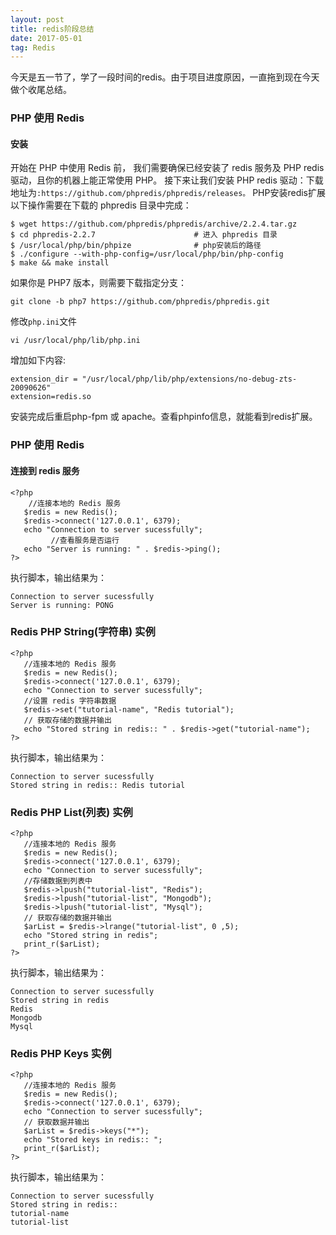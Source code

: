 ```yaml
---
layout: post
title: redis阶段总结
date: 2017-05-01
tag: Redis
---
```


今天是五一节了，学了一段时间的redis。由于项目进度原因，一直拖到现在今天做个收尾总结。

### PHP 使用 Redis
#### 安装
开始在 PHP 中使用 Redis 前， 我们需要确保已经安装了 redis 服务及 PHP redis 驱动，且你的机器上能正常使用 PHP。 接下来让我们安装 PHP redis 驱动：下载地址为`:https://github.com/phpredis/phpredis/releases。`
PHP安装redis扩展
以下操作需要在下载的 phpredis 目录中完成：

```
$ wget https://github.com/phpredis/phpredis/archive/2.2.4.tar.gz
$ cd phpredis-2.2.7                      # 进入 phpredis 目录
$ /usr/local/php/bin/phpize              # php安装后的路径
$ ./configure --with-php-config=/usr/local/php/bin/php-config
$ make && make install
```

如果你是 PHP7 版本，则需要下载指定分支：

```
git clone -b php7 https://github.com/phpredis/phpredis.git
```

修改`php.ini`文件

```
vi /usr/local/php/lib/php.ini
```

增加如下内容:

```
extension_dir = "/usr/local/php/lib/php/extensions/no-debug-zts-20090626"
extension=redis.so
```
安装完成后重启php-fpm 或 apache。查看phpinfo信息，就能看到redis扩展。
### PHP 使用 Redis
#### 连接到 redis 服务

```
<?php
    //连接本地的 Redis 服务
   $redis = new Redis();
   $redis->connect('127.0.0.1', 6379);
   echo "Connection to server sucessfully";
         //查看服务是否运行
   echo "Server is running: " . $redis->ping();
?>
```

执行脚本，输出结果为：

```
Connection to server sucessfully
Server is running: PONG
```

### Redis PHP String(字符串) 实例

```
<?php
   //连接本地的 Redis 服务
   $redis = new Redis();
   $redis->connect('127.0.0.1', 6379);
   echo "Connection to server sucessfully";
   //设置 redis 字符串数据
   $redis->set("tutorial-name", "Redis tutorial");
   // 获取存储的数据并输出
   echo "Stored string in redis:: " . $redis->get("tutorial-name");
?>
```

执行脚本，输出结果为：

```
Connection to server sucessfully
Stored string in redis:: Redis tutorial
```

### Redis PHP List(列表) 实例

```
<?php
   //连接本地的 Redis 服务
   $redis = new Redis();
   $redis->connect('127.0.0.1', 6379);
   echo "Connection to server sucessfully";
   //存储数据到列表中
   $redis->lpush("tutorial-list", "Redis");
   $redis->lpush("tutorial-list", "Mongodb");
   $redis->lpush("tutorial-list", "Mysql");
   // 获取存储的数据并输出
   $arList = $redis->lrange("tutorial-list", 0 ,5);
   echo "Stored string in redis";
   print_r($arList);
?>
```

执行脚本，输出结果为：

```
Connection to server sucessfully
Stored string in redis
Redis
Mongodb
Mysql
```

### Redis PHP Keys 实例

```
<?php
   //连接本地的 Redis 服务
   $redis = new Redis();
   $redis->connect('127.0.0.1', 6379);
   echo "Connection to server sucessfully";
   // 获取数据并输出
   $arList = $redis->keys("*");
   echo "Stored keys in redis:: ";
   print_r($arList);
?>
```
执行脚本，输出结果为：


```
Connection to server sucessfully
Stored string in redis::
tutorial-name
tutorial-list
```
